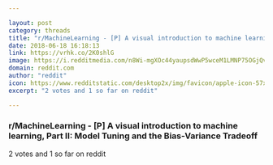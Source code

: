```yaml
---

layout: post
category: threads
title: "r/MachineLearning - [P] A visual introduction to machine learning, Part II: Model Tuning and the Bias-Variance Tradeoff"
date: 2018-06-18 16:18:13
link: https://vrhk.co/2K0shlG
image: https://i.redditmedia.com/n8Wi-mgXOc44yaupsdWwP5wceM1LMNP75OGjQvi2pR4.jpg?s=bf4a9a66e232d265e9336fc221ab6861
domain: reddit.com
author: "reddit"
icon: https://www.redditstatic.com/desktop2x/img/favicon/apple-icon-57x57.png
excerpt: "2 votes and 1 so far on reddit"

---
```


### r/MachineLearning - [P] A visual introduction to machine learning, Part II: Model Tuning and the Bias-Variance Tradeoff

2 votes and 1 so far on reddit